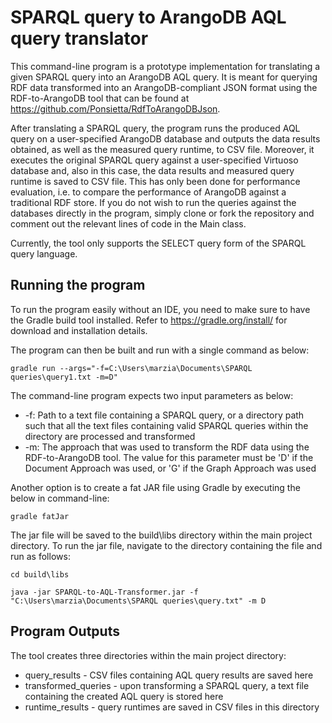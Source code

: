 # SPARQL query to ArangoDB AQL query translator

This command-line program is a prototype implementation for translating a given SPARQL query into an ArangoDB AQL query. 
It is meant for querying RDF data transformed into an ArangoDB-compliant JSON format using the RDF-to-ArangoDB tool that can be found at https://github.com/Ponsietta/RdfToArangoDBJson. 

After translating a SPARQL query, the program runs the produced AQL query on a user-specified ArangoDB database and outputs the data results obtained, as well as the measured query runtime, to CSV file. Moreover, it executes the original SPARQL query against a user-specified Virtuoso database and, also in this case, the data results and measured query runtime is saved to CSV file. This has only been done for performance evaluation, i.e. to compare the performance of ArangoDB against a traditional RDF store. If you do not wish to run the queries against the databases directly in the program, simply clone or fork the repository and comment out the relevant lines of code in the Main class.

Currently, the tool only supports the SELECT query form of the SPARQL query language.

## Running the program

To run the program easily without an IDE, you need to make sure to have the Gradle build tool installed. 
Refer to https://gradle.org/install/ for download and installation details.

The program can then be built and run with a single command as below:

    gradle run --args="-f=C:\Users\marzia\Documents\SPARQL queries\query1.txt -m=D"

The command-line program expects two input parameters as below:
- -f: Path to a text file containing a SPARQL query, or a directory path such that all the text files containing valid SPARQL queries within the directory are processed and transformed
- -m: The approach that was used to transform the RDF data using the RDF-to-ArangoDB tool. The value for this parameter must be 'D' if the Document Approach was used, or 'G' if the Graph Approach was used

Another option is to create a fat JAR file using Gradle by executing the below in command-line:

    gradle fatJar
    
The jar file will be saved to the build\libs directory within the main project directory. To run the jar file, navigate to the directory containing the file and run as follows:

    cd build\libs

    java -jar SPARQL-to-AQL-Transformer.jar -f "C:\Users\marzia\Documents\SPARQL queries\query.txt" -m D

## Program Outputs

The tool creates three directories within the main project directory:
- query_results - CSV files containing AQL query results are saved here
- transformed_queries - upon transforming a SPARQL query, a text file containing the created AQL query is stored here
- runtime_results - query runtimes are saved in CSV files in this directory


